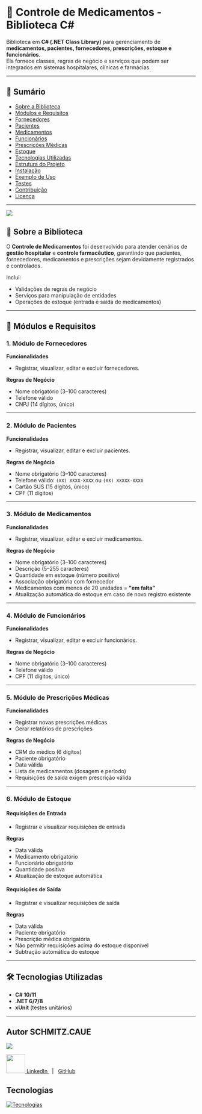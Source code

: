 ﻿# 💊 Controle de Medicamentos - Biblioteca C#

Biblioteca em **C# (.NET Class Library)** para gerenciamento de **medicamentos, pacientes, fornecedores, prescrições, estoque e funcionários**.  
Ela fornece classes, regras de negócio e serviços que podem ser integrados em sistemas hospitalares, clínicas e farmácias.

---

## 📖 Sumário
- [Sobre a Biblioteca](#-sobre-a-biblioteca)
- [Módulos e Requisitos](#-módulos-e-requisitos)
- [Fornecedores](#1-módulo-de-fornecedores)
- [Pacientes](#2-módulo-de-pacientes)
- [Medicamentos](#3-módulo-de-medicamentos)
- [Funcionários](#4-módulo-de-funcionários)
- [Prescrições Médicas](#5-módulo-de-prescrições-médicas)
- [Estoque](#6-módulo-de-estoque)
- [Tecnologias Utilizadas](#-tecnologias-utilizadas)
- [Estrutura do Projeto](#-estrutura-do-projeto)
- [Instalação](#-instalação)
- [Exemplo de Uso](#-exemplo-de-uso)
- [Testes](#-testes)
- [Contribuição](#-contribuição)
- [Licença](#-licença)

---
![](https://imgur.com/P4gG8J1.gif)

## 📌 Sobre a Biblioteca
O **Controle de Medicamentos** foi desenvolvido para atender cenários de **gestão hospitalar** e **controle farmacêutico**, garantindo que pacientes, fornecedores, medicamentos e prescrições sejam devidamente registrados e controlados.

Inclui:
- Validações de regras de negócio
- Serviços para manipulação de entidades
- Operações de estoque (entrada e saída de medicamentos)

---

## 🧩 Módulos e Requisitos

### 1. Módulo de Fornecedores
**Funcionalidades**
- Registrar, visualizar, editar e excluir fornecedores.  

**Regras de Negócio**
- Nome obrigatório (3–100 caracteres)  
- Telefone válido  
- CNPJ (14 dígitos, único)  

---

### 2. Módulo de Pacientes
**Funcionalidades**
- Registrar, visualizar, editar e excluir pacientes.  

**Regras de Negócio**
- Nome obrigatório (3–100 caracteres)  
- Telefone válido: `(XX) XXXX-XXXX` ou `(XX) XXXXX-XXXX`  
- Cartão SUS (15 dígitos, único)  
- CPF (11 dígitos)  

---

### 3. Módulo de Medicamentos
**Funcionalidades**
- Registrar, visualizar, editar e excluir medicamentos.  

**Regras de Negócio**
- Nome obrigatório (3–100 caracteres)  
- Descrição (5–255 caracteres)  
- Quantidade em estoque (número positivo)  
- Associação obrigatória com fornecedor  
- Medicamentos com menos de 20 unidades = **"em falta"**  
- Atualização automática do estoque em caso de novo registro existente  

---

### 4. Módulo de Funcionários
**Funcionalidades**
- Registrar, visualizar, editar e excluir funcionários.  

**Regras de Negócio**
- Nome obrigatório (3–100 caracteres)  
- Telefone válido  
- CPF (11 dígitos, único)  

---

### 5. Módulo de Prescrições Médicas
**Funcionalidades**
- Registrar novas prescrições médicas  
- Gerar relatórios de prescrições  

**Regras de Negócio**
- CRM do médico (6 dígitos)  
- Paciente obrigatório  
- Data válida  
- Lista de medicamentos (dosagem e período)  
- Requisições de saída exigem prescrição válida  

---

### 6. Módulo de Estoque
#### Requisições de Entrada
- Registrar e visualizar requisições de entrada  

**Regras**
- Data válida  
- Medicamento obrigatório  
- Funcionário obrigatório  
- Quantidade positiva  
- Atualização de estoque automática  

#### Requisições de Saída
- Registrar e visualizar requisições de saída  

**Regras**
- Data válida  
- Paciente obrigatório  
- Prescrição médica obrigatória  
- Não permitir requisições acima do estoque disponível  
- Subtração automática do estoque  

---

## 🛠 Tecnologias Utilizadas
- **C# 10/11**  
- **.NET 6/7/8**  
- **xUnit** (testes unitários)  

---

## Autor SCHMITZ.CAUE
![](https://imgur.com/IlLOIQD.gif)

  <p>
    <a href="https://www.linkedin.com/in/cau%C3%AA-schmitz-316261356/">
      <img src="https://skillicons.dev/icons?i=linkedin&theme=dark" width="50"/>
      LinkedIn
    </a> &nbsp;  |  &nbsp;
    <a href=https://github.com/schmitzcaue
      <img src="https://skillicons.dev/icons?i=github&theme=dark" width="50"/>
      GitHub
    </a>
  </p>
</main>

## Tecnologias

[![Tecnologias](https://skillicons.dev/icons?i=cs,dotnet,visualstudio,git,github)](https://skillicons.dev)
